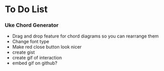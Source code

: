 # To Do List

### Uke Chord Generator
- Drag and drop feature for chord diagrams so you can rearrange them
- Change font type
- Make red close button look nicer
- create gist
- create gif of interaction
- embed gif on github?